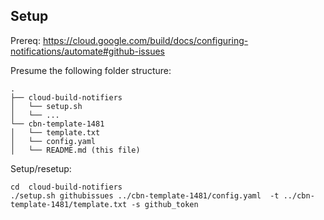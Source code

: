 ## Setup

Prereq: https://cloud.google.com/build/docs/configuring-notifications/automate#github-issues

Presume the following folder structure: 

```
.
├── cloud-build-notifiers
│   └── setup.sh
│   └── ...
└── cbn-template-1481
│   └── template.txt
│   └── config.yaml
│   └── README.md (this file)
```

Setup/resetup: 

```
cd  cloud-build-notifiers
./setup.sh githubissues ../cbn-template-1481/config.yaml  -t ../cbn-template-1481/template.txt -s github_token
```
